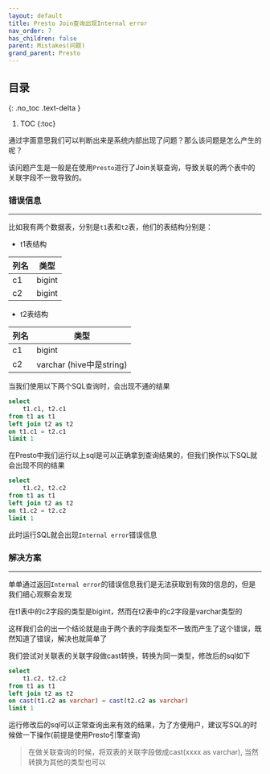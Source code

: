 ```yaml
---
layout: default
title: Presto Join查询出现Internal error
nav_order: 7
has_children: false
parent: Mistakes(问题)
grand_parent: Presto
---
```


## 目录
{: .no_toc .text-delta }

1. TOC
{:toc}

通过字面意思我们可以判断出来是系统内部出现了问题？那么该问题是怎么产生的呢？

该问题产生是一般是在使用`Presto`进行了Join关联查询，导致关联的两个表中的关联字段不一致导致的。

### 错误信息

---

比如我有两个数据表，分别是`t1`表和`t2`表，他们的表结构分别是：

- t1表结构

|列名|类型|
|---|---|
|c1|bigint|
|c2|bigint|


- t2表结构

|列名|类型|
|---|---|
|c1|bigint|
|c2|varchar (hive中是string)|

当我们使用以下两个SQL查询时，会出现不通的结果

```sql
select
    t1.c1, t2.c1
from t1 as t1
left join t2 as t2
on t1.c1 = t2.c1
limit 1
```

在Presto中我们运行以上sql是可以正确拿到查询结果的，但我们换作以下SQL就会出现不同的结果

```sql
select
    t1.c2, t2.c2
from t1 as t1
left join t2 as t2
on t1.c2 = t2.c2
limit 1
```

此时运行SQL就会出现`Internal error`错误信息

### 解决方案

---

单单通过返回`Internal error`的错误信息我们是无法获取到有效的信息的，但是我们细心观察会发现

在t1表中的c2字段的类型是bigint，然而在t2表中的c2字段是varchar类型的

这样我们会的出一个结论就是由于两个表的字段类型不一致而产生了这个错误，既然知道了错误，解决也就简单了

我们尝试对关联表的关联字段做cast转换，转换为同一类型，修改后的sql如下

```sql
select
    t1.c2, t2.c2
from t1 as t1
left join t2 as t2
on cast(t1.c2 as varchar) = cast(t2.c2 as varchar)
limit 1
```

运行修改后的sql可以正常查询出来有效的结果，为了方便用户，建议写SQL的时候做一下操作(前提是使用Presto引擎查询)

> 在做关联查询的时候，将双表的关联字段做成cast(xxxx as varchar), 当然转换为其他的类型也可以